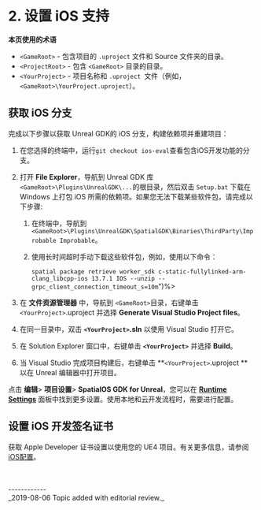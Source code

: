 

# 2. 设置 iOS 支持

**本页使用的术语**

- `<GameRoot>` - 包含项目的 `.uproject` 文件和 Source 文件夹的目录。
- `<ProjectRoot>` - 包含 `<GameRoot>` 目录的目录。
- `<YourProject>` - 项目名称和 `.uproject `文件（例如，`<GameRoot>\YourProject.uproject`）。

## 获取 iOS 分支

完成以下步骤以获取 Unreal GDK的 iOS 分支，构建依赖项并重建项目：

1. 在您选择的终端中，运行``git checkout ios-eval``查看包含iOS开发功能的分支。
2. 打开 **File Explorer**，导航到 Unreal GDK 库 `<GameRoot>\Plugins\UnrealGDK\...`的根目录，然后双击 `Setup.bat` 下载在 Windows 上打包 iOS 所需的依赖项。如果您无法下载某些软件包，请完成以下步骤:
   
    1. 在终端中，导航到 `<GameRoot>\Plugins\UnrealGDK\SpatialGDK\Binaries\ThirdParty\Improbable Improbable`。
    2. 使用长时间超时手动下载这些软件包，例如，使用以下命令：

        `spatial package retrieve worker_sdk c-static-fullylinked-arm-clang_libcpp-ios 13.7.1 IOS --unzip --grpc_client_connection_timeout_s=10m`")%>
3. 在 **文件资源管理器** 中，导航到 `<GameRoot>`目录，右键单击 `<YourProject>`.uproject 并选择 **Generate Visual Studio Project files**。
4. 在同一目录中，双击 **`<YourProject>`.sln** 以使用 Visual Studio 打开它。
5. 在 Solution Explorer 窗口中，右键单击 **`<YourProject>`** 并选择 **Build**。
6. 当 Visual Studio 完成项目构建后，右键单击 **`<YourProject>`.uproject ** 以在 Unreal 编辑器中打开项目。

点击 **编辑**> **项目设置**> **SpatialOS GDK for Unreal**，您可以在 **[Runtime Settings](https://docs.improbable.io/unreal/latest/content/unreal-editor-interface/runtime-settings)** 面板中找到更多设置。使用本地和云开发流程时，需要进行配置。

## 设置 iOS 开发签名证书

获取 Apple Developer 证书设置以使用您的 UE4 项目。有关更多信息，请参阅 [iOS配置](https://docs.unrealengine.com/en-US/Platforms/Mobile/iOS/Provisioning/index.html)。

<br/>
<br/>------------<br/>
_2019-08-06 Topic added with editorial review._
